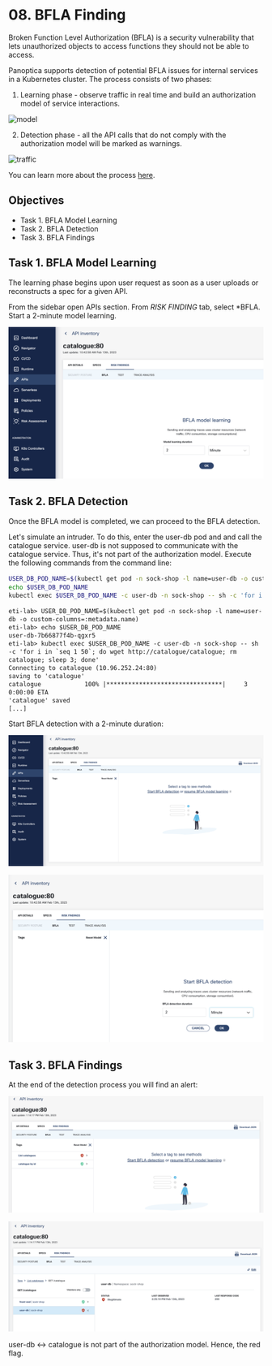 # 08. BFLA Finding

Broken Function Level Authorization (BFLA) is a security vulnerability that lets unauthorized objects to access functions they should not be able to access.

Panoptica supports detection of potential BFLA issues for internal services in a Kubernetes cluster. The process consists of two phases:

1) Learning phase - observe traffic in real time and build an authorization model of service interactions.

![model](https://raw.githubusercontent.com/openclarity/apiclarity/devel-global-specs/backend/pkg/modules/assets/bfla/images/img_1.png)

2) Detection phase - all the API calls that do not comply with the authorization model will be marked as warnings.

![traffic](https://raw.githubusercontent.com/openclarity/apiclarity/devel-global-specs/backend/pkg/modules/assets/bfla/images/img_2.png)

You can learn more about the process [here](https://github.com/openclarity/apiclarity/tree/devel-global-specs/backend/pkg/modules/internal/bfla#broken-function-level-authorization-bfla).

## Objectives

- Task 1. BFLA Model Learning
- Task 2. BFLA Detection
- Task 3. BFLA Findings

## Task 1. BFLA Model Learning

The learning phase begins upon user request as soon as a user uploads or reconstructs a spec for a given API.

From the sidebar open APIs section.
From *RISK FINDING* tab, select *BFLA.
Start a 2-minute model learning.

![](./images/Screenshot%202023-02-13%20at%2013.15.26.png)

## Task 2. BFLA Detection

Once the BFLA model is completed, we can proceed to the BFLA detection.

Let's simulate an intruder. To do this, enter the user-db pod and and call the catalogue service. user-db is not supposed to communicate with the catalogue service. Thus, it's not part of the authorization model. Execute the following commands from the command line:

```bash
USER_DB_POD_NAME=$(kubectl get pod -n sock-shop -l name=user-db -o custom-columns=:metadata.name)
echo $USER_DB_POD_NAME
kubectl exec $USER_DB_POD_NAME -c user-db -n sock-shop -- sh -c 'for i in `seq 1 50`; do wget http://catalogue/catalogue; rm catalogue; sleep 3; done'
```

```console
eti-lab> USER_DB_POD_NAME=$(kubectl get pod -n sock-shop -l name=user-db -o custom-columns=:metadata.name)
eti-lab> echo $USER_DB_POD_NAME
user-db-7b66877f4b-qgxr5
eti-lab> kubectl exec $USER_DB_POD_NAME -c user-db -n sock-shop -- sh -c 'for i in `seq 1 50`; do wget http://catalogue/catalogue; rm catalogue; sleep 3; done'
Connecting to catalogue (10.96.252.24:80)
saving to 'catalogue'
catalogue            100% |********************************|     3  0:00:00 ETA
'catalogue' saved
[...]
```

Start BFLA detection with a 2-minute duration:

![](./images/Screenshot%202023-02-13%20at%2013.42.22.png)

![](./images/Screenshot%202023-02-13%20at%2013.42.59.png)


## Task 3. BFLA Findings

At the end of the detection process you will find an alert:

![](./images/Screenshot%202023-02-13%20at%2014.36.15.png)

![](./images/Screenshot%202023-02-13%20at%2014.36.24.png)

user-db <-> catalogue is not part of the authorization model. Hence, the red flag.